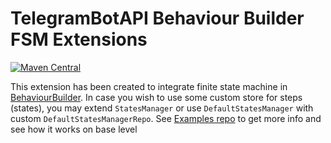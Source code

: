 # TelegramBotAPI Behaviour Builder FSM Extensions

[![Maven Central](https://maven-badges.herokuapp.com/maven-central/dev.inmo/tgbotapi.extensions.behaviour_builder.fsm/badge.svg)](https://maven-badges.herokuapp.com/maven-central/dev.inmo/tgbotapi.extensions.behaviour_builder.fsm)

This extension has been created to integrate finite state machine in [BehaviourBuilder](../tgbotapi.extensions.behaviour_builder/README.md).
In case you wish to use some custom store for steps (states), you may extend `StatesManager` or use `DefaultStatesManager`
with custom `DefaultStatesManagerRepo`. See [Examples repo](https://github.com/InsanusMokrassar/TelegramBotAPI-examples/tree/master/FSMBot)
to get more info and see how it works on base level
